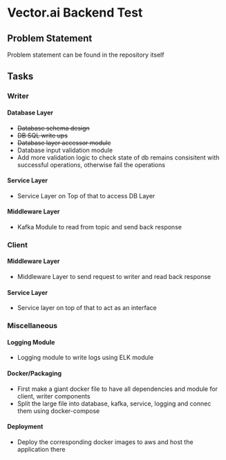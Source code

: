 # Vector.ai Backend Test
## Problem Statement
Problem statement can be found in the repository itself

## Tasks
### Writer
#### Database Layer
* ~~Database schema design~~
* ~~DB SQL write ups~~
* ~~Database layer accessor module~~
* Database input validation module
* Add more validation logic to check state of db remains consisitent with successful operations, otherwise fail the operations
#### Service Layer
* Service Layer on Top of that to access DB Layer
#### Middleware Layer
* Kafka Module to read from topic and send back response
### Client
#### Middleware Layer
* Middleware Layer to send request to writer and read back response
#### Service Layer
* Service layer on top of that to act as an interface
### Miscellaneous
#### Logging Module
* Logging module to write logs using ELK module
#### Docker/Packaging
* First make a giant docker file to have all dependencies and module for client, writer components
* Split the large file into database, kafka, service, logging and connec them using docker-compose
#### Deployment
* Deploy the corresponding docker images to aws and host the application there

